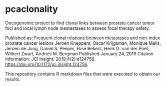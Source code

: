 # pcaclonality
Oncogenomic project to find clonal links between prostate cancer tumor foci and local lymph node mestastases to assess focal therapy safety.

Published as:
Frequent clonal relations between metastases and non-index prostate cancer lesions
Jeroen Kneppers, Oscar Krijgsman, Monique Melis, Jeroen de Jong, Daniel S. Peeper, Elise Bekers, Henk G. van der Poel, Wilbert Zwart, Andries M. Bergman
Published January 24, 2019
Citation Information: JCI Insight. 2019;4(2):e124756. https://doi.org/10.1172/jci.insight.124756.

This repository contains R markdown files that were executed to obtain our results.
